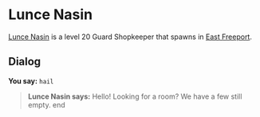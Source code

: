 # Lunce Nasin



[Lunce Nasin](/npc/10011) is a level 20 Guard Shopkeeper that spawns in [East Freeport](/zone/10).



## Dialog

**You say:** `hail`



>**Lunce Nasin says:** Hello! Looking for a room? We have a few still empty.
end